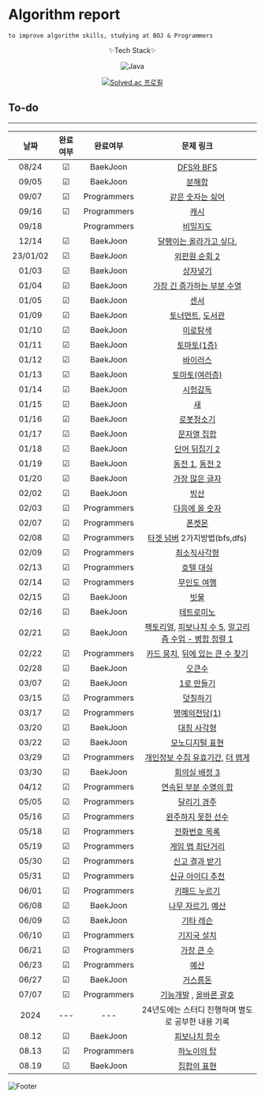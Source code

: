 # Algorithm report

    to improve algorithm skills, studying at BOJ & Programmers

<center>
✨Tech Stack✨

![Java](https://img.shields.io/badge/java-%23ED8B00.svg?style=for-the-badge&logo=java&logoColor=white)

[![Solved.ac
프로필](http://mazassumnida.wtf/api/v2/generate_badge?boj=abovenormal5023)](https://solved.ac/abovenormal5023)

</center>

## To-do

---

|    날짜    |  완료여부   |    완료여부     |                                                                                         문제 링크                                                                                          |
|:--------:|:-------:|:-----------:|:--------------------------------------------------------------------------------------------------------------------------------------------------------------------------------------:|
|  08/24   | &#9745; |  BaekJoon   |                                                                    [DFS와 BFS](https://www.acmicpc.net/problem/1260)                                                                    |
|  09/05   | &#9745; |  BaekJoon   |                                                                      [분해합](https://www.acmicpc.net/problem/2231)                                                                       |
|  09/07   | &#9745; | Programmers |                                                      [같은 숫자는 싫어](https://school.programmers.co.kr/learn/courses/30/lessons/12906)                                                      |
|  09/16   | &#9745; | Programmers |                                                         [캐시](https://school.programmers.co.kr/learn/courses/30/lessons/17680)                                                          |
|  09/18   |         | Programmers |                                                        [비밀지도](https://school.programmers.co.kr/learn/courses/30/lessons/17681)                                                         |
|  12/14   | &#9745; |  BaekJoon   |                                                                 [달팽이는 올라가고 싶다.](https://www.acmicpc.net/problem/2869)                                                                  |
| 23/01/02 | &#9745; |  BaekJoon   |                                                                   [외판원 순회 2](https://www.acmicpc.net/problem/10971)                                                                    |
|  01/03   | &#9745; |  BaekJoon   |                                                                      [상자넣기](https://www.acmicpc.net/problem/1965)                                                                      |
|  01/04   | &#9745; |  BaekJoon   |                                                                [가장 긴 증가하는 부분 수열](https://www.acmicpc.net/problem/11053)                                                                |
|  01/05   | &#9745; |  BaekJoon   |                                                                       [센서](https://www.acmicpc.net/problem/2212)                                                                       |
|  01/09   | &#9745; |  BaekJoon   |                                               [토너먼트](https://www.acmicpc.net/problem/1057), [도서관](https://www.acmicpc.net/problem/1461)                                                |
|  01/10   | &#9745; |  BaekJoon   |                                                                      [미로탐색](https://www.acmicpc.net/problem/2178)                                                                      |
|  01/11   | &#9745; |  BaekJoon   |                                                                    [토마토(1층)](https://www.acmicpc.net/problem/7576)                                                                     |
|  01/12   | &#9745; |  BaekJoon   |                                                                      [바이러스](https://www.acmicpc.net/problem/2606)                                                                      |
|  01/13   | &#9745; |  BaekJoon   |                                                                    [토마토(여러층)](https://www.acmicpc.net/problem/7569)                                                                    |
|  01/14   | &#9745; |  BaekJoon   |                                                                     [시험감독](https://www.acmicpc.net/problem/13458)                                                                      |
|  01/15   | &#9745; |  BaekJoon   |                                                                       [새](https://www.acmicpc.net/problem/1568)                                                                        |
|  01/16   | &#9745; |  BaekJoon   |                                                                     [로봇청소기](https://www.acmicpc.net/problem/14503)                                                                     |
|  01/17   | &#9745; |  BaekJoon   |                                                                    [문자열 집합](https://www.acmicpc.net/problem/14425)                                                                     |
|  01/18   | &#9745; |  BaekJoon   |                                                                   [단어 뒤집기 2](https://www.acmicpc.net/problem/17413)                                                                    |
|  01/19   | &#9745; |  BaekJoon   |                                               [동전 1](https://www.acmicpc.net/problem/2293), [동전 2](https://www.acmicpc.net/problem/2294)                                               |
|  01/20   | &#9745; |  BaekJoon   |                                                                    [가장 많은 글자](https://www.acmicpc.net/problem/1371)                                                                    |
|  02/02   | &#9745; |  BaekJoon   |                                                                       [빙산](https://www.acmicpc.net/problem/2573)                                                                       |
|  02/03   | &#9745; | Programmers |                                                      [다음에 올 숫자](https://school.programmers.co.kr/learn/courses/30/lessons/120924)                                                      |
|  02/07   | &#9745; | Programmers |                                                         [폰켓몬](https://school.programmers.co.kr/learn/courses/30/lessons/1845)                                                          |
|  02/08   | &#9745; | Programmers |                                                [타겟 넘버](https://school.programmers.co.kr/learn/courses/30/lessons/43165) 2가지방법(bfs,dfs)                                                 |
|  02/09   | &#9745; | Programmers |                                                       [최소직사각형](https://school.programmers.co.kr/learn/courses/30/lessons/86491)                                                        |
|  02/13   | &#9745; | Programmers |                                                       [호텔 대실](https://school.programmers.co.kr/learn/courses/30/lessons/155651)                                                        |
|  02/14   | &#9745; | Programmers |                                                       [무인도 여행](https://school.programmers.co.kr/learn/courses/30/lessons/154540)                                                       |
|  02/15   | &#9745; |  BaekJoon   |                                                                      [빗물](https://www.acmicpc.net/problem/14500)                                                                       |
|  02/16   | &#9745; |  BaekJoon   |                                                                     [테트로미노](https://www.acmicpc.net/problem/14500)                                                                     |
|  02/21   | &#9745; |  BaekJoon   |              [팩토리얼](https://www.acmicpc.net/problem/10872), [피보나치 수 5](https://www.acmicpc.net/problem/10870), [알고리즘 수업 - 병합 정렬 1](https://www.acmicpc.net/problem/24060)              |
|  02/22   | &#9745; | Programmers |              [카드 뭉치](https://school.programmers.co.kr/learn/courses/30/lessons/159994), [뒤에 있는 큰 수 찾기](https://school.programmers.co.kr/learn/courses/30/lessons/154539)               |
|  02/28   | &#9745; |  BaekJoon   |                                                                      [오큰수](https://www.acmicpc.net/problem/17298)                                                                      |
|  03/07   | &#9745; |  BaekJoon   |                                                                     [1로 만들기](https://www.acmicpc.net/problem/1463)                                                                     |
|  03/15   | &#9745; | Programmers |                                                        [덧칠하기](https://school.programmers.co.kr/learn/courses/30/lessons/161989)                                                        |
|  03/17   | &#9745; | Programmers |                                                      [명예의전당(1)](https://school.programmers.co.kr/learn/courses/30/lessons/138477)                                                      |
|  03/20   | &#9745; |  BaekJoon   |                                                                     [대칭 사각형](https://www.acmicpc.net/problem/1269)                                                                     |
|  03/22   | &#9745; |  BaekJoon   |                                                                    [모노디지털 표현](https://www.acmicpc.net/problem/2287)                                                                    |
|  03/29   | &#9745; | Programmers | [개인정보 수집 유효기간](http://school.programmers.co.kr/learn/courses/30/lessons/150370/solution_groups?language=java), [더 맵게](https://school.programmers.co.kr/learn/courses/30/lessons/42626) |
|  03/30   | &#9745; |  BaekJoon   |                                                                   [회의실 배정 3](https://www.acmicpc.net/problem/19622)                                                                    |
|  04/12   | &#9745; | Programmers |                                                    [연속된 부분 수열의 합](https://school.programmers.co.kr/learn/courses/30/lessons/178870)                                                    |
|  05/05   | &#9745; | Programmers |                                                       [달리기 경주](https://school.programmers.co.kr/learn/courses/30/lessons/178871)                                                       |
|  05/16   | &#9745; | Programmers |                                                     [완주하지 못한 선수](https://school.programmers.co.kr/learn/courses/30/lessons/42576)                                                      |
|  05/18   | &#9745; | Programmers |                                                       [전화번호 목록](https://school.programmers.co.kr/learn/courses/30/lessons/42577)                                                       |
|  05/19   | &#9745; | Programmers |                                                      [게임 맵 최단거리](https://school.programmers.co.kr/learn/courses/30/lessons/1844)                                                       |
|  05/30   | &#9745; | Programmers |                                                      [신고 결과 받기](https://school.programmers.co.kr/learn/courses/30/lessons/92334)                                                       |
|  05/31   | &#9745; | Programmers |                                                      [신규 아이디 추천](https://school.programmers.co.kr/learn/courses/30/lessons/72410)                                                      |
|  06/01   | &#9745; | Programmers |                                                       [키패드 누르기](https://school.programmers.co.kr/learn/courses/30/lessons/67256)                                                       |
|  06/08   | &#9745; |  BaekJoon   |                                               [나무 자르기](https://www.acmicpc.net/problem/2805), [예산](https://www.acmicpc.net/problem/2512)                                               |
|  06/09   | &#9745; |  BaekJoon   |                                                                     [기타 레슨](https://www.acmicpc.net/problem/2343)                                                                      |
|  06/10   | &#9745; | Programmers  |                                                       [기지국 설치](https://school.programmers.co.kr/learn/courses/30/lessons/12979)                                                        |
|  06/21   | &#9745; | Programmers  |                                                       [가장 큰 수](https://school.programmers.co.kr/learn/courses/30/lessons/42746)                                                        |
|  06/23   | &#9745; | Programmers  |                                                         [예산](https://school.programmers.co.kr/learn/courses/30/lessons/12982)                                                          |
|  06/27   | &#9745; |  BaekJoon   |                                                                     [거스름돈](https://www.acmicpc.net/problem/14916)                                                                      |
|  07/07   | &#9745; | Programmers  |                  [기능개발](https://school.programmers.co.kr/learn/courses/30/lessons/42586) , [올바른 괄호](https://school.programmers.co.kr/learn/courses/30/lessons/12909)                   |
|   2024   |   ---   |     ---     |                                                                             24년도에는 스터디 진행하며 별도로 공부한 내용 기록                                                                              |
|  08.12   | &#9745; |  BaekJoon   |                                                                    [피보나치 함수](https://www.acmicpc.net/problem/1003)                                                                     |
|  08.13   | &#9745; | Programmers |                                                       [하노이의 탑](https://school.programmers.co.kr/learn/courses/30/lessons/12946)                                                        |
|  08.19   | &#9745; | BaekJoon |                                                       [집합의 표현](https://www.acmicpc.net/problem/1717)                                                        |


[//]: # "☐ 체크 x "
[//]: # "☑ 체크 o"

![Footer](https://capsule-render.vercel.app/api?type=waving&color=auto&height=200&section=footer)
